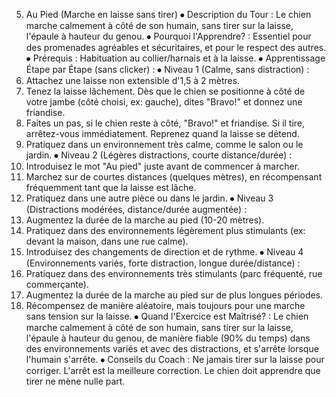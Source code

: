5. Au Pied (Marche en laisse sans tirer)
⦁ Description du Tour : Le chien marche calmement à côté de son humain, sans tirer sur la laisse, l'épaule à hauteur du genou.
⦁ Pourquoi l'Apprendre? : Essentiel pour des promenades agréables et sécuritaires, et pour le respect des autres.
⦁ Prérequis : Habituation au collier/harnais et à la laisse.
⦁ Apprentissage Étape par Étape (sans clicker) :
⦁ Niveau 1 (Calme, sans distraction) :
1. Attachez une laisse non extensible d'1,5 à 2 mètres.
2. Tenez la laisse lâchement. Dès que le chien se positionne à côté de votre jambe (côté choisi, ex: gauche), dites "Bravo!" et donnez une friandise.
3. Faites un pas, si le chien reste à côté, "Bravo!" et friandise. Si il tire, arrêtez-vous immédiatement. Reprenez quand la laisse se détend.
4. Pratiquez dans un environnement très calme, comme le salon ou le jardin.
⦁ Niveau 2 (Légères distractions, courte distance/durée) :
1. Introduisez le mot "Au pied" juste avant de commencer à marcher.
2. Marchez sur de courtes distances (quelques mètres), en récompensant fréquemment tant que la laisse est lâche.
3. Pratiquez dans une autre pièce ou dans le jardin.
⦁ Niveau 3 (Distractions modérées, distance/durée augmentée) :
1. Augmentez la durée de la marche au pied (10-20 mètres).
2. Pratiquez dans des environnements légèrement plus stimulants (ex: devant la maison, dans une rue calme).
3. Introduisez des changements de direction et de rythme.
⦁ Niveau 4 (Environnements variés, forte distraction, longue durée/distance) :
1. Pratiquez dans des environnements très stimulants (parc fréquenté, rue commerçante).
2. Augmentez la durée de la marche au pied sur de plus longues périodes.
3. Récompensez de manière aléatoire, mais toujours pour une marche sans tension sur la laisse.
⦁ Quand l'Exercice est Maîtrisé? : Le chien marche calmement à côté de son humain, sans tirer sur la laisse, l'épaule à hauteur du genou, de manière fiable (90% du temps) dans des environnements variés et avec des distractions, et s'arrête lorsque l'humain s'arrête.
⦁ Conseils du Coach : Ne jamais tirer sur la laisse pour corriger. L'arrêt est la meilleure correction. Le chien doit apprendre que tirer ne mène nulle part. 